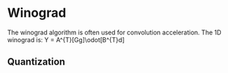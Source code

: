 # Winograd
The winograd algorithm is often used for convolution acceleration. The 1D winograd is: Y = A^{T}[Gg]\odot[B^{T}d]
## Quantization

